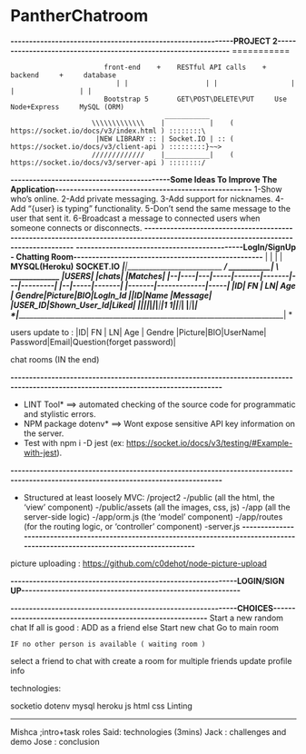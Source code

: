 # PantherChatroom

**------------------------------------------------------------PROJECT 2----------------------------------------------------------------**
                                                             ===========

                           front-end    +    RESTful API calls    +    backend     +     database
                              | |                   | |                  | |                | |
                           Bootstrap 5       GET\POST\DELETE\PUT     Use Node+Express     MySQL (ORM)
                                          ___________
                        \\\\\\\\\\\\\    |           |    ( https://socket.io/docs/v3/index.html ) ::::::::\
                         |NEW LIBRARY :: | Socket.IO | :: ( https://socket.io/docs/v3/client-api ) :::::::::}~~>
                        /////////////    |___________|    ( https://socket.io/docs/v3/server-api ) ::::::::/

                                 
**-------------------------------------------Some Ideas To Improve The Application-----------------------------------------------------**
                                                        1-Show who’s online.
                                                      2-Add private messaging.
                                                    3-Add support for nicknames.
                                               4-Add “{user} is typing” functionality.
                                       5-Don’t send the same message to the user that sent it.
                             6-Broadcast a message to connected users when someone connects or disconnects.
**-------------------------------------------------------------------------------------------------------------------------------------**
**---------------------------------------------LogIn/SignUp      -     Chatting Room---------------------------------------------------**
                                                   | |                      | |
                                            __MYSQL(Heroku)__           __SOCKET.IO__
                             _______________________|________________________|___________________________
    ________________________/_____________________       _____________|__     ____________\ _____________
   |______________________USERS____________________|    |_____chats______|    |__________Matches__________|
   |--|----|---|-----|-------|-------|---|---------|    |--|-----|-------|    |-------|-------------|-----|
   |ID| FN | LN| Age | Gendre|Picture|BIO|LogIn_Id |____|ID|Name |Message|    |USER_ID|Shown_User_Id|Liked|
   |__|____|___|_____|_______|_______|___|_________|1  1|__|_____|_______|    |_______|_____________|_____|
    *|__________________________________________________________________________________________| *
  
  users update to :
    |ID| FN | LN| Age | Gendre |Picture|BIO|UserName| Password|Email|Question(forget password)|

chat rooms (IN the end)

**-------------------------------------------------------------------------------------------------------------------------------------**          
* LINT Tool* ==> automated checking of the source code for programmatic and stylistic errors.          
* NPM package dotenv* ==> Wont expose sensitive API key information on the server.
* Test with npm i -D jest (ex: https://socket.io/docs/v3/testing/#Example-with-jest).         


**-------------------------------------------------------------------------------------------------------------------------------------**
* Structured at least loosely MVC:
 /project2
  -/public (all the html, the ‘view’ component)
  -/public/assets (all the images, css, js)
  -/app (all the server-side logic)
  -/app/orm.js (the ‘model’ component)
  -/app/routes (for the routing logic, or ‘controller’ component)
  -server.js
**-------------------------------------------------------------------------------------------------------------------------------------**

picture uploading  :  https://github.com/c0dehot/node-picture-upload

               
**-------------------------------------------------------------LOGIN/SIGN UP-----------------------------------------------------------**

**-------------------------------------------------------------CHOICES-----------------------------------------------------------**
Start a new random chat
        If all is good : ADD as a friend
        else Start new chat
             Go to main room
             
    IF no other person is available ( waiting room )
        
select a friend to chat with
create a room for multiple friends 
update profile info 

technologies:

socketio
dotenv
mysql
heroku
js
html
css
Linting

------------------
Mishca ;intro+task roles
Said: technologies (3mins)
Jack : challenges and demo
Jose : conclusion
